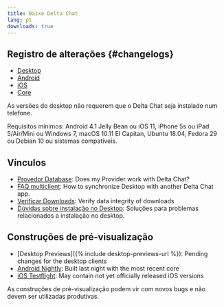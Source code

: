 ```yaml
---
title: Baixe Delta Chat
lang: pt
downloads: true
---
```


## Registro de alterações {#changelogs}

* [Desktop](https://github.com/deltachat/deltachat-desktop/blob/master/CHANGELOG.md)
* [Android](https://github.com/deltachat/deltachat-android/blob/master/CHANGELOG.md)
* [iOS](https://github.com/deltachat/deltachat-ios/blob/master/CHANGELOG.md)
* [Core](https://github.com/deltachat/deltachat-core-rust/blob/master/CHANGELOG.md)

As versões do desktop não requerem que o Delta Chat seja instalado num telefone.

Requisitos mínimos:
Android 4.1 Jelly Bean
ou iOS 11, iPhone 5s ou iPad 5/Air/Mini
ou Windows 7, macOS 10.11 El Capitan, Ubuntu 18.04, Fedora 29 ou Debian 10
ou sistemas compatíveis.

## Vínculos

* [Provedor Database](https://providers.delta.chat/): Does my Provider work with Delta Chat?
* [FAQ multiclient](help#multiclient): How to synchronize Desktop with another Delta Chat app.
* [Verificar Downloads](verify-downloads): Verify data integrity of downloads
* [Dúvidas sobre instalação no Desktop](https://github.com/deltachat/deltachat-desktop/blob/master/docs/TROUBLESHOOTING.md): Soluções para problemas relacionados a instalação no desktop.

## Construções de pré-visualização

* [Desktop Previews]({% include desktop-previews-url %}): Pending changes for the desktop clients
* [Android Nightly](https://download.delta.chat/android/nightly/): Built last night with the most recent core
* [iOS Testflight](https://testflight.apple.com/join/uEMc1NxS): May contain not yet officially released iOS versions

As construções de pré-visualização podem vir com novos bugs e não devem ser utilizadas produtivas.
